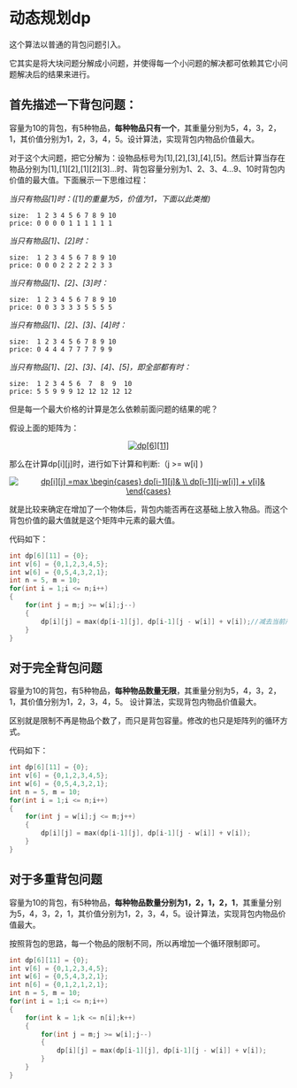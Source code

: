 # 动态规划dp

这个算法以普通的背包问题引入。

它其实是将大块问题分解成小问题，并使得每一个小问题的解决都可依赖其它小问题解决后的结果来进行。

## 首先描述一下背包问题：

容量为10的背包，有5种物品，**每种物品只有一个**，其重量分别为5，4，3，2，1，其价值分别为1，2，3，4，5。设计算法，实现背包内物品价值最大。

对于这个大问题，把它分解为：设物品标号为[1],[2],[3],[4],[5]。然后计算当存在物品分别为[1],[1][2],[1][2][3]...时、背包容量分别为1、2、3、4...9、10时背包内价值的最大值。下面展示一下思维过程：

*当只有物品[1]时：([1]的重量为5，价值为1，下面以此类推)*

    size:  1 2 3 4 5 6 7 8 9 10
    price: 0 0 0 0 1 1 1 1 1 1

*当只有物品[1]、[2]时：*

    size:  1 2 3 4 5 6 7 8 9 10
    price: 0 0 0 2 2 2 2 2 3 3

*当只有物品[1]、[2]、[3]时：*

    size:  1 2 3 4 5 6 7 8 9 10
    price: 0 0 3 3 3 3 5 5 5 5

*当只有物品[1]、[2]、[3]、[4]时：*

    size:  1 2 3 4 5 6 7 8 9 10
    price: 0 4 4 4 7 7 7 7 9 9

*当只有物品[1]、[2]、[3]、[4]、[5]，即全部都有时：*

    size:  1 2 3 4 5 6  7  8  9  10
    price: 5 5 9 9 9 12 12 12 12 12

但是每一个最大价格的计算是怎么依赖前面问题的结果的呢？

假设上面的矩阵为：

<center><a href="https://www.codecogs.com/eqnedit.php?latex=dp[6][11]" target="_blank"><img src="https://latex.codecogs.com/png.latex?dp[6][11]" title="dp[6][11]" /></a></center>

那么在计算dp[i][j]时，进行如下计算和判断:（j >= w[i] )

<center><a href="https://www.codecogs.com/eqnedit.php?latex=dp[i][j]&space;=max&space;\begin{cases}&space;dp[i-1][j]&&space;\\&space;dp[i-1][j-w[i]]&space;&plus;&space;v[i]&&space;\end{cases}" target="_blank"><img src="https://latex.codecogs.com/png.latex?dp[i][j]&space;=max&space;\begin{cases}&space;dp[i-1][j]&&space;\\&space;dp[i-1][j-w[i]]&space;&plus;&space;v[i]&&space;\end{cases}" title="dp[i][j] =max \begin{cases} dp[i-1][j]& \\ dp[i-1][j-w[i]] + v[i]& \end{cases}" /></a></center>

就是比较来确定在增加了一个物体后，背包内能否再在这基础上放入物品。而这个背包价值的最大值就是这个矩阵中元素的最大值。

代码如下：
```cpp
int dp[6][11] = {0};
int v[6] = {0,1,2,3,4,5};
int w[6] = {0,5,4,3,2,1};
int n = 5, m = 10;
for(int i = 1;i <= n;i++)
{
    for(int j = m;j >= w[i];j--)
    {
        dp[i][j] = max(dp[i-1][j], dp[i-1][j - w[i]] + v[i]);//减去当前产品的质量之后剩余多少
    }
}
```

## 对于完全背包问题

容量为10的背包，有5种物品，**每种物品数量无限**，其重量分别为5，4，3，2，1，其价值分别为1，2，3，4，5。 设计算法，实现背包内物品价值最大。

区别就是限制不再是物品个数了，而只是背包容量。修改的也只是矩阵列的循环方式。

代码如下：

```cpp
int dp[6][11] = {0};
int v[6] = {0,1,2,3,4,5};
int w[6] = {0,5,4,3,2,1};
int n = 5, m = 10;
for(int i = 1;i <= n;i++)
{
    for(int j = w[i];j <= m;j++)
    {
        dp[i][j] = max(dp[i-1][j], dp[i-1][j - w[i]] + v[i]);
    }
}
```

## 对于多重背包问题

容量为10的背包，有5种物品，**每种物品数量分别为1，2，1，2，1**，其重量分别为5，4，3，2，1，其价值分别为1，2，3，4，5。设计算法，实现背包内物品价值最大。

按照背包的思路，每一个物品的限制不同，所以再增加一个循环限制即可。

```cpp
int dp[6][11] = {0};
int v[6] = {0,1,2,3,4,5};
int w[6] = {0,5,4,3,2,1};
int n[6] = {0,1,2,1,2,1};
int n = 5, m = 10;
for(int i = 1;i <= n;i++)
{
    for(int k = 1;k <= n[i];k++)
    {
        for(int j = m;j >= w[i];j--)
        {
            dp[i][j] = max(dp[i-1][j], dp[i-1][j - w[i]] + v[i]);
        }
    }
}
```

<!--
algorithm: dp
contributor: hhy
-->
